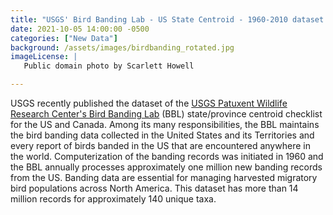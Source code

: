 ```yaml
---
title: "USGS' Bird Banding Lab - US State Centroid - 1960-2010 dataset published" 
date: 2021-10-05 14:00:00 -0500 
categories: ["New Data"] 
background: /assets/images/birdbanding_rotated.jpg
imageLicense: | 
   Public domain photo by Scarlett Howell

--- 
```


USGS recently published the dataset of the [USGS Patuxent Wildlife Research Center's Bird Banding Lab](https://www.gbif.org/dataset/721a99a4-71f4-4466-b346-83c367889238) (BBL) state/province centroid checklist for the US and Canada. Among its many responsibilities, the BBL maintains the bird banding data collected in the United States and its Territories and every report of birds banded in the US that are encountered anywhere in the world. Computerization of the banding records was initiated in 1960 and the BBL annually processes approximately one million new banding records from the US. Banding data are essential for managing harvested migratory bird populations across North America. This dataset has more than 14 million records for approximately 140 unique taxa.
